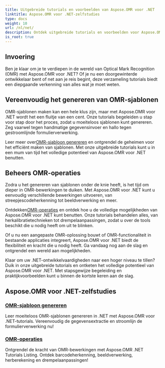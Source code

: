 ```yaml
---
title: Uitgebreide tutorials en voorbeelden van Aspose.OMR voor .NET
linktitle: Aspose.OMR voor .NET-zelfstudies
type: docs
weight: 10
url: /nl/net/
description: Ontdek uitgebreide tutorials en voorbeelden voor Aspose.OMR voor .NET. Vereenvoudig moeiteloos het genereren van sjablonen en OMR-bewerkingen. Ontgrendel nu krachtige mogelijkheden!
is_root: true
---
```

## Invoering

Ben je klaar om je te verdiepen in de wereld van Optical Mark Recognition (OMR) met Aspose.OMR voor .NET? Of je nu een doorgewinterde ontwikkelaar bent of net aan je reis begint, deze verzameling tutorials biedt een diepgaande verkenning van alles wat je moet weten.

## Vereenvoudig het genereren van OMR-sjablonen

OMR-sjablonen maken kan een hele klus zijn, maar met Aspose.OMR voor .NET wordt het een fluitje van een cent. Onze tutorials begeleiden u stap voor stap door het proces, zodat u moeiteloos sjablonen kunt genereren. Zeg vaarwel tegen handmatige gegevensinvoer en hallo tegen gestroomlijnde formulierverwerking.

 Leer meer over[OMR-sjabloon genereren](./omr-template-generation/) en ontgrendel de geheimen voor het efficiënt maken van sjablonen. Met onze uitgebreide tutorials kunt u in een mum van tijd het volledige potentieel van Aspose.OMR voor .NET benutten.

## Beheers OMR-operaties

Zodra u het genereren van sjablonen onder de knie heeft, is het tijd om dieper in OMR-bewerkingen te duiken. Met Aspose.OMR voor .NET kunt u eenvoudig verschillende bewerkingen uitvoeren, van streepjescodeherkenning tot beeldverwerking en meer.

 Ontdekken[OMR-operaties](./omr-operations/) en ontdek hoe u de volledige mogelijkheden van Aspose.OMR voor .NET kunt benutten. Onze tutorials behandelen alles, van herkalibratietechnieken tot drempelaanpassingen, zodat u over de tools beschikt die u nodig heeft om uit te blinken.

Of u nu een aangepaste OMR-oplossing bouwt of OMR-functionaliteit in bestaande applicaties integreert, Aspose.OMR voor .NET biedt de flexibiliteit en kracht die u nodig heeft. Ga vandaag nog aan de slag en ontgrendel een wereld aan mogelijkheden.

Klaar om uw .NET-ontwikkelvaardigheden naar een hoger niveau te tillen? Duik in onze uitgebreide tutorials en ontketen het volledige potentieel van Aspose.OMR voor .NET. Met stapsgewijze begeleiding en praktijkvoorbeelden kunt u binnen de kortste keren aan de slag.

## Aspose.OMR voor .NET-zelfstudies 
### [OMR-sjabloon genereren](./omr-template-generation/)
Leer moeiteloos OMR-sjablonen genereren in .NET met Aspose.OMR voor .NET-tutorials. Vereenvoudig de gegevensextractie en stroomlijn de formulierverwerking nu!
### [OMR-operaties](./omr-operations/)
Ontgrendel de kracht van OMR-bewerkingen met Aspose.OMR .NET Tutorials Listing. Ontdek barcodeherkenning, beeldverwerking, herberekening en drempelaanpassingen!